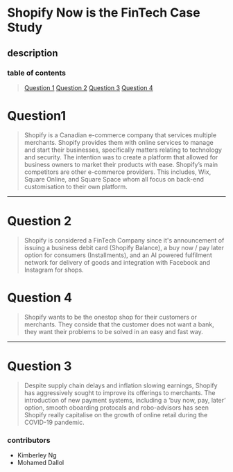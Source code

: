 # Shopify Now is the FinTech Case Study
## description
### table of contents
> [Question 1](https://github.com/Kimberley-Ng/ClassCaseStudy/blob/main/README.md#question1)
> [Question 2](https://github.com/Kimberley-Ng/ClassCaseStudy/blob/main/README.md#question2)
> [Question 3](https://github.com/Kimberley-Ng/ClassCaseStudy/blob/main/README.md#question3)
> [Question 4](https://github.com/Kimberley-Ng/ClassCaseStudy/blob/main/README.md#question4)

# Question1
> Shopify is a Canadian e-commerce company that services multiple merchants. Shopify provides them with online services to manage and start their businesses, specifically matters relating to technology and security. The intention was to create a platform that allowed for business owners to market their products with ease.
Shopify’s main competitors are other e-commerce providers. This includes, Wix, Square Online, and Square Space whom all focus on back-end customisation to their own platform.
---
# Question 2
> Shopify is considered a FinTech Company since it's announcement of issuing a business debit card (Shopify Balance), a buy now / pay later option for consumers (Installments), and an AI powered fulfilment network for delivery of goods and integration with Facebook and Instagram for shops.  

# Question 4
> Shopify wants to be the onestop shop for their customers or merchants. They conside that the customer does not want a bank, they want their problems to be solved in an easy and fast way.
---
# Question 3
> Despite supply chain delays and inflation slowing earnings, Shopify has aggressively sought to improve its offerings to merchants. The introduction of new payment systems, including a ‘buy now, pay, later’ option, smooth oboarding protocals and robo-advisors has seen Shopify really capitalise on the growth of online retail during the COVID-19 pandemic. 

### contributors
- Kimberley Ng
- Mohamed Dallol
